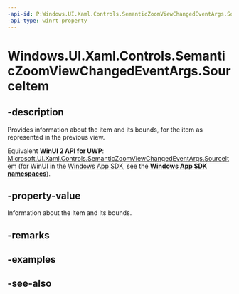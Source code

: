 ```yaml
---
-api-id: P:Windows.UI.Xaml.Controls.SemanticZoomViewChangedEventArgs.SourceItem
-api-type: winrt property
---
```


<!-- Property syntax
public Windows.UI.Xaml.Controls.SemanticZoomLocation SourceItem { get;  set; }
-->

# Windows.UI.Xaml.Controls.SemanticZoomViewChangedEventArgs.SourceItem

## -description
Provides information about the item and its bounds, for the item as represented in the previous view.

Equivalent **WinUI 2 API for UWP**: [Microsoft.UI.Xaml.Controls.SemanticZoomViewChangedEventArgs.SourceItem](/windows/winui/api/microsoft.ui.xaml.controls.semanticzoomviewchangedeventargs.sourceitem) (for WinUI in the [Windows App SDK](/windows/apps/windows-app-sdk/), see the **[Windows App SDK namespaces](/windows/windows-app-sdk/api/winrt/)**).

## -property-value
Information about the item and its bounds.

## -remarks

## -examples

## -see-also
